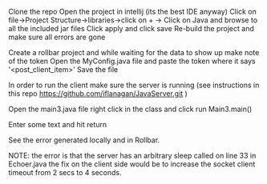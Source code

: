 
Clone the repo
Open the project in intellij (its the best IDE anyway)
Click on file->Project Structure->libraries->click on + -> Click on Java and browse to all the included jar files 
Click apply and click save 
Re-build the project and make sure all errors are gone 

Create a rollbar project and while waiting for the data to show up make note of the token
Open the MyConfig.java file and paste the token where it says '<post_client_item>'
Save the file 

In order to run the client make sure the server is running (see instructions in this repo 
https://github.com/iflanagan/JavaServer.git )

Open the main3.java file right click in the class and click run Main3.main() 

Enter some text and hit return 

See the error generated locally and in Rollbar.

NOTE: the error is that the server has an arbitrary sleep called on line 33 in  Echoer.java the fix on the client side would be to increase the socket client timeout from 2 secs to 4 seconds.





